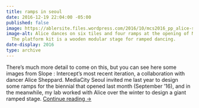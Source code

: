 ```yaml
---
title: ramps in seoul
date: 2016-12-19 22:04:00 -05:00
published: false
image: https://ablersite.files.wordpress.com/2016/10/mcs2016_pp_alice-sheppard_photo-by-gim-ik-hyun-3.jpg
image-alt: Alice dances on six tiles and four ramps at the opening of Media City Seoul.
  The platform kit is a wooden modular stage for ramped dancing.
date-display: 2016
type: archive
---
```


There’s much more detail to come on this, but you can see here some images from Slope : Intercept’s most recent iteration, a collaboration with dancer Alice Sheppard. MediaCity Seoul invited me last year to design some ramps for the biennial that opened last month (September ’16), and in the meanwhile, my lab worked with Alice over the winter to design a giant ramped stage. [Continue reading →](https://ablersite.org/2016/10/28/ramps-in-seoul/)